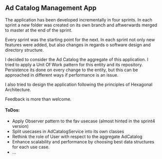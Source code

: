 ## Ad Catalog Management App

The application has been developed incrementally in four sprints. In each sprint a new folder was created on its own branch and aftwerwards merged to master at the end of the sprint. 

Every sprint was the starting point for the next. In each sprint not only new features were added, but also changes in regards o software design and directory structure.

I decided to consider the Ad Catalog the aggregate of this application. I tried to apply a Unit Of Work pattern for this entity and its repository. Persistence its done on every change to the entity, but this can be approached in different ways if performance is an issue.

I also tried to design the application following the principles of Hexagonal Architecture.

Feedback is more than welcome.

#### ToDos:
- Apply Observer pattern to the fav usecase (almost hinted in the sprint4 version)
- Split usecases in AdCatalogService into its own classes
- Rethink the role of User with respect to the aggregate AdCatalog
- Enhance scalability and performance by choosing best data structures for each use case.
- ...
